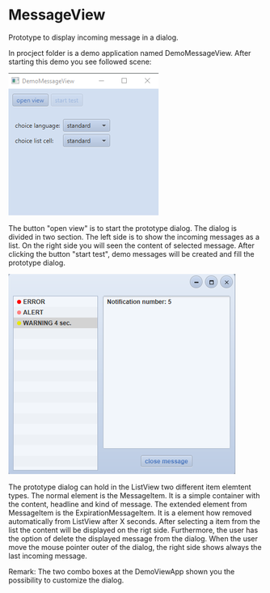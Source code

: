 # MessageView

Prototype to display incoming message in a dialog. 

In procject folder is a demo application named DemoMessageView. After starting this demo you see followed scene:

![DemoViewApp](https://github.com/MatFX/MessageView/blob/master/demoViewApp.png "DemoViewApp")

The button "open view" is to start the prototype dialog. The dialog is divided in two section. The left side is to show the incoming messages as a list.
On the right side you will seen the content of selected message. 
After clicking the button "start test", demo messages will be created and fill the prototype dialog. 

![ProtoTypeDialog](https://github.com/MatFX/MessageView/blob/master/filledDialog.png "ProtoTypeDialog")

The prototype dialog can hold in the ListView two different item elemtent types. The normal element is the MessageItem.
It is a simple container with the content, headline and kind of message. The extended element from MessageItem is the
ExpirationMessageItem. It is a element how removed automatically from ListView after X seconds.
After selecting a item from the list the content will be displayed on the rigt side. Furthermore, the user has the option of
delete the displayed message from the dialog.
When the user move the mouse pointer outer of the dialog, the right side shows always the last incoming message.

Remark: The two combo boxes at the DemoViewApp shown you the possibility to customize the dialog.








